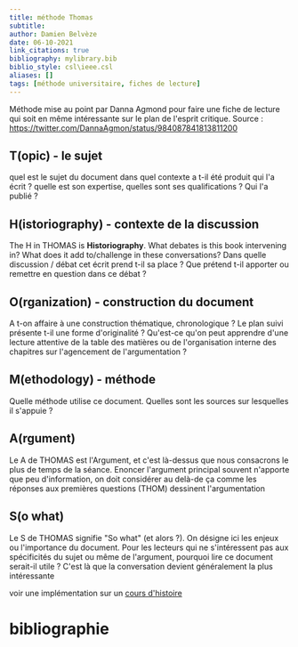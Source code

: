 ```yaml
---
title: méthode Thomas
subtitle:
author: Damien Belvèze
date: 06-10-2021
link_citations: true
bibliography: mylibrary.bib
biblio_style: csl\ieee.csl
aliases: []
tags: [méthode universitaire, fiches de lecture]
---
```


Méthode mise au point par Danna Agmond pour faire une fiche de lecture qui soit en même intéressante sur le plan de l'esprit critique.
Source : https://twitter.com/DannaAgmon/status/984087841813811200


## T(opic) - le sujet
quel est le sujet du document
dans quel contexte a t-il été produit
qui l'a écrit ? quelle est son expertise, quelles sont ses qualifications ? Qui l'a publié ?

## H(istoriography) - contexte de la discussion

The H in THOMAS is **Historiography**. What debates is this book intervening in? What does it add to/challenge in these conversations?
Dans quelle discussion / débat cet écrit prend t-il sa place ? Que prétend t-il apporter ou remettre en question dans ce débat ? 

## O(rganization) - construction du document

A t-on affaire à une construction thématique, chronologique ? Le plan suivi présente t-il une forme d'originalité ? Qu'est-ce qu'on peut apprendre d'une lecture attentive de la table des matières ou de l'organisation interne des chapitres sur l'agencement de l'argumentation ? 

## M(ethodology) - méthode 

Quelle méthode utilise ce document. Quelles sont les sources sur lesquelles il s'appuie ? 

## A(rgument)

Le A de THOMAS est l'Argument, et c'est là-dessus que nous consacrons le plus de temps de la séance. Enoncer l'argument principal souvent n'apporte que peu d'information, on doit considérer au delà-de ça comme les réponses aux premières questions (THOM) dessinent l'argumentation 


## S(o what)

Le S de THOMAS signifie "So what" (et alors ?). On désigne ici les enjeux ou l'importance du document. 
Pour les lecteurs qui ne s'intéressent pas aux spécificités du sujet ou même de l'argument, pourquoi lire ce document serait-il utile ? C'est là que la conversation devient généralement la plus intéressante




voir une implémentation sur un [cours d'histoire](https://dhmuse.netlify.app/building/dl-guidance/)


# bibliographie

